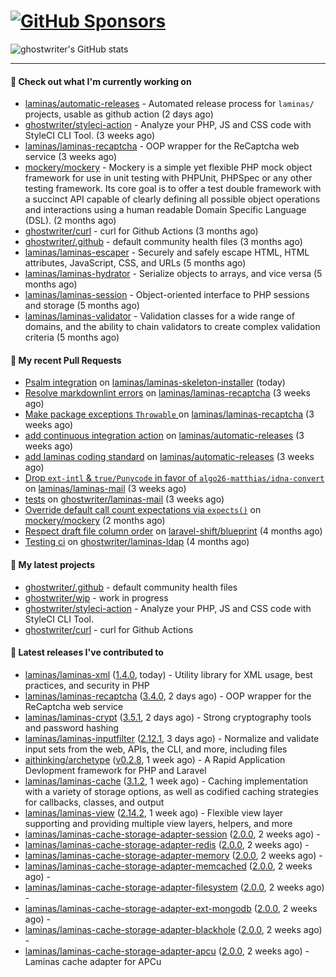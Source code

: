 # [![GitHub Sponsors](https://img.shields.io/github/sponsors/ghostwriter?label=Sponsors&style=flat-square&logo=GitHub%20Sponsors)](https://github.com/sponsors/ghostwriter)

![ghostwriter's GitHub stats](https://github-readme-stats.vercel.app/api?username=ghostwriter&show_icons=true&count_private=true&hide_title=true&hide_rank=true&icon_color=333)

---
#### 👷 Check out what I'm currently working on

- [laminas/automatic-releases](https://github.com/laminas/automatic-releases) - Automated release process for `laminas/` projects, usable as github action (2 days ago)
- [ghostwriter/styleci-action](https://github.com/ghostwriter/styleci-action) - Analyze your PHP, JS and CSS code with StyleCI CLI Tool. (3 weeks ago)
- [laminas/laminas-recaptcha](https://github.com/laminas/laminas-recaptcha) - OOP wrapper for the ReCaptcha web service (3 weeks ago)
- [mockery/mockery](https://github.com/mockery/mockery) - Mockery is a simple yet flexible PHP mock object framework for use in unit testing with PHPUnit, PHPSpec or any other testing framework. Its core goal is to offer a test double framework with a succinct API capable of clearly defining all possible object operations and interactions using a human readable Domain Specific Language (DSL). (2 months ago)
- [ghostwriter/curl](https://github.com/ghostwriter/curl) - curl for Github Actions (3 months ago)
- [ghostwriter/.github](https://github.com/ghostwriter/.github) - default community health files (3 months ago)
- [laminas/laminas-escaper](https://github.com/laminas/laminas-escaper) - Securely and safely escape HTML, HTML attributes, JavaScript, CSS, and URLs (5 months ago)
- [laminas/laminas-hydrator](https://github.com/laminas/laminas-hydrator) - Serialize objects to arrays, and vice versa (5 months ago)
- [laminas/laminas-session](https://github.com/laminas/laminas-session) - Object-oriented interface to PHP sessions and storage (5 months ago)
- [laminas/laminas-validator](https://github.com/laminas/laminas-validator) - Validation classes for a wide range of domains, and the ability to chain validators to create complex validation criteria (5 months ago)

#### 🔨 My recent Pull Requests

- [Psalm integration](https://github.com/laminas/laminas-skeleton-installer/pull/24) on [laminas/laminas-skeleton-installer](https://github.com/laminas/laminas-skeleton-installer) (today)
- [Resolve markdownlint errors](https://github.com/laminas/laminas-recaptcha/pull/14) on [laminas/laminas-recaptcha](https://github.com/laminas/laminas-recaptcha) (3 weeks ago)
- [Make package exceptions `Throwable` ](https://github.com/laminas/laminas-recaptcha/pull/13) on [laminas/laminas-recaptcha](https://github.com/laminas/laminas-recaptcha) (3 weeks ago)
- [add continuous integration action](https://github.com/laminas/automatic-releases/pull/172) on [laminas/automatic-releases](https://github.com/laminas/automatic-releases) (3 weeks ago)
- [add laminas coding standard](https://github.com/laminas/automatic-releases/pull/171) on [laminas/automatic-releases](https://github.com/laminas/automatic-releases) (3 weeks ago)
- [Drop `ext-intl` &amp; `true/Punycode` in favor of `algo26-matthias/idna-convert`](https://github.com/laminas/laminas-mail/pull/176) on [laminas/laminas-mail](https://github.com/laminas/laminas-mail) (3 weeks ago)
- [tests](https://github.com/ghostwriter/laminas-mail/pull/1) on [ghostwriter/laminas-mail](https://github.com/ghostwriter/laminas-mail) (3 weeks ago)
- [Override default call count expectations via `expects()`](https://github.com/mockery/mockery/pull/1146) on [mockery/mockery](https://github.com/mockery/mockery) (2 months ago)
- [Respect draft file column order](https://github.com/laravel-shift/blueprint/pull/487) on [laravel-shift/blueprint](https://github.com/laravel-shift/blueprint) (4 months ago)
- [Testing ci](https://github.com/ghostwriter/laminas-ldap/pull/1) on [ghostwriter/laminas-ldap](https://github.com/ghostwriter/laminas-ldap) (4 months ago)

#### 🌱 My latest projects

- [ghostwriter/.github](https://github.com/ghostwriter/.github) - default community health files
- [ghostwriter/wip](https://github.com/ghostwriter/wip) - work in progress
- [ghostwriter/styleci-action](https://github.com/ghostwriter/styleci-action) - Analyze your PHP, JS and CSS code with StyleCI CLI Tool.
- [ghostwriter/curl](https://github.com/ghostwriter/curl) - curl for Github Actions

#### 🔭 Latest releases I've contributed to

- [laminas/laminas-xml](https://github.com/laminas/laminas-xml) ([1.4.0](https://github.com/laminas/laminas-xml/releases/tag/1.4.0), today) - Utility library for XML usage, best practices, and security in PHP
- [laminas/laminas-recaptcha](https://github.com/laminas/laminas-recaptcha) ([3.4.0](https://github.com/laminas/laminas-recaptcha/releases/tag/3.4.0), 2 days ago) - OOP wrapper for the ReCaptcha web service
- [laminas/laminas-crypt](https://github.com/laminas/laminas-crypt) ([3.5.1](https://github.com/laminas/laminas-crypt/releases/tag/3.5.1), 2 days ago) - Strong cryptography tools and password hashing
- [laminas/laminas-inputfilter](https://github.com/laminas/laminas-inputfilter) ([2.12.1](https://github.com/laminas/laminas-inputfilter/releases/tag/2.12.1), 3 days ago) - Normalize and validate input sets from the web, APIs, the CLI, and more, including files
- [ajthinking/archetype](https://github.com/ajthinking/archetype) ([v0.2.8](https://github.com/ajthinking/archetype/releases/tag/v0.2.8), 1 week ago) - A Rapid Application Devlopment framework for PHP and Laravel
- [laminas/laminas-cache](https://github.com/laminas/laminas-cache) ([3.1.2](https://github.com/laminas/laminas-cache/releases/tag/3.1.2), 1 week ago) - Caching implementation with a variety of storage options, as well as codified caching strategies for callbacks, classes, and output
- [laminas/laminas-view](https://github.com/laminas/laminas-view) ([2.14.2](https://github.com/laminas/laminas-view/releases/tag/2.14.2), 1 week ago) - Flexible view layer supporting and providing multiple view layers, helpers, and more
- [laminas/laminas-cache-storage-adapter-session](https://github.com/laminas/laminas-cache-storage-adapter-session) ([2.0.0](https://github.com/laminas/laminas-cache-storage-adapter-session/releases/tag/2.0.0), 2 weeks ago) - 
- [laminas/laminas-cache-storage-adapter-redis](https://github.com/laminas/laminas-cache-storage-adapter-redis) ([2.0.0](https://github.com/laminas/laminas-cache-storage-adapter-redis/releases/tag/2.0.0), 2 weeks ago) - 
- [laminas/laminas-cache-storage-adapter-memory](https://github.com/laminas/laminas-cache-storage-adapter-memory) ([2.0.0](https://github.com/laminas/laminas-cache-storage-adapter-memory/releases/tag/2.0.0), 2 weeks ago) - 
- [laminas/laminas-cache-storage-adapter-memcached](https://github.com/laminas/laminas-cache-storage-adapter-memcached) ([2.0.0](https://github.com/laminas/laminas-cache-storage-adapter-memcached/releases/tag/2.0.0), 2 weeks ago) - 
- [laminas/laminas-cache-storage-adapter-filesystem](https://github.com/laminas/laminas-cache-storage-adapter-filesystem) ([2.0.0](https://github.com/laminas/laminas-cache-storage-adapter-filesystem/releases/tag/2.0.0), 2 weeks ago) - 
- [laminas/laminas-cache-storage-adapter-ext-mongodb](https://github.com/laminas/laminas-cache-storage-adapter-ext-mongodb) ([2.0.0](https://github.com/laminas/laminas-cache-storage-adapter-ext-mongodb/releases/tag/2.0.0), 2 weeks ago) - 
- [laminas/laminas-cache-storage-adapter-blackhole](https://github.com/laminas/laminas-cache-storage-adapter-blackhole) ([2.0.0](https://github.com/laminas/laminas-cache-storage-adapter-blackhole/releases/tag/2.0.0), 2 weeks ago) - 
- [laminas/laminas-cache-storage-adapter-apcu](https://github.com/laminas/laminas-cache-storage-adapter-apcu) ([2.0.0](https://github.com/laminas/laminas-cache-storage-adapter-apcu/releases/tag/2.0.0), 2 weeks ago) - Laminas cache adapter for APCu
